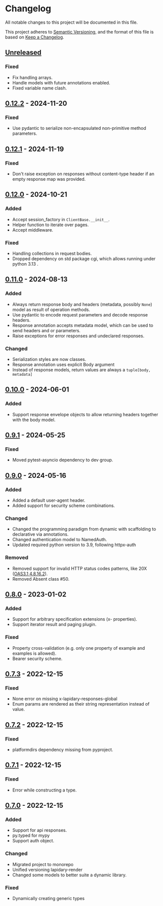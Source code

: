 # Changelog

All notable changes to this project will be documented in this file.

This project adheres to [Semantic Versioning](https://semver.org/spec/v2.0.0.html),
and the format of this file is based on [Keep a Changelog](https://keepachangelog.com/en/1.0.0/).

## [Unreleased]
### Fixed

- Fix handling arrays.
- Handle models with future annotations enabled.
- Fixed variable name clash.


## [0.12.2] - 2024-11-20

### Fixed

- Use pydantic to serialize non-encapsulated non-primitive method parameters.


## [0.12.1] - 2024-11-19

### Fixed

- Don't raise exception on responses without content-type header if an empty response map was provided.


## [0.12.0] - 2024-10-21

### Added
- Accept session_factory in `ClientBase.__init__`.
- Helper function to iterate over pages.
- Accept middleware.

### Fixed
- Handling collections in request bodies.
- Dropped dependency on std package cgi, which allows running under python 3.13 .


## [0.11.0] - 2024-08-13

### Added

- Always return response body and headers (metadata, possibly `None`) model as result of operation methods.
- Use pydantic to encode request parameters and decode response headers.
- Response annotation accepts metadata model, which can be used to send headers and or parameters.
- Raise exceptions for error responses and undeclared responses.

### Changed

- Serialization styles are now classes.
- Response annotation uses explicit Body argument
- Instead of response models, return values are always a `tuple[body, metadata]`


## [0.10.0] - 2024-06-01
### Added
- Support response envelope objects to allow returning headers together with the body model.


## [0.9.1] - 2024-05-25
### Fixed
- Moved pytest-asyncio dependency to dev group.


## [0.9.0] - 2024-05-16
### Added
- Added a default user-agent header.
- Added support for security scheme combinations.

### Changed
- Changed the programming paradigm from dynamic with scaffolding to declarative via annotations.
- Changed authentication model to NamedAuth.
- Updated required python version to 3.9, following httpx-auth

### Removed
- Removed support for invalid HTTP status codes patterns, like 20X ([OAS3.1 4.8.16.2](https://spec.openapis.org/oas/v3.1.0#patterned-fields-0)).
- Removed Absent class #50.


## [0.8.0](https://github.com/python-lapidary/lapidary/releases/tag/v0.8.0) - 2023-01-02
### Added
- Support for arbitrary specification extensions (x- properties).
- Support iterator result and paging plugin.

### Fixed
- Property cross-validation (e.g. only one property of example and examples is allowed).
- Bearer security scheme.


## [0.7.3](https://github.com/python-lapidary/lapidary/releases/tag/v0.7.3) - 2022-12-15
### Fixed
- None error on missing x-lapidary-responses-global
- Enum params are rendered as their string representation instead of value.


## [0.7.2](https://github.com/python-lapidary/lapidary/releases/tag/v0.7.2) - 2022-12-15
### Fixed
- platformdirs dependency missing from pyproject.


## [0.7.1](https://github.com/python-lapidary/lapidary/releases/tag/v0.7.1) - 2022-12-15
### Fixed
- Error while constructing a type.


## [0.7.0](https://github.com/python-lapidary/lapidary/releases/tag/v0.7.0) - 2022-12-15
### Added
- Support for api responses.
- py.typed for mypy
- Support auth object.

### Changed
- Migrated project to monorepo
- Unified versioning lapidary-render
- Changed some models to better suite a dynamic library.

### Fixed
- Dynamically creating generic types

[unreleased]: https://github.com/python-lapidary/lapidary/compare/v0.12.2...HEAD
[0.12.2]: https://github.com/python-lapidary/lapidary/compare/v0.12.1...v0.12.2
[0.12.1]: https://github.com/python-lapidary/lapidary/compare/v0.12.0...v0.12.1
[0.12.0]: https://github.com/python-lapidary/lapidary/compare/v0.11.0...v0.12.0
[0.11.0]: https://github.com/python-lapidary/lapidary/compare/v0.10.0...v0.11.0
[0.10.0]: https://github.com/python-lapidary/lapidary/compare/v0.9.1...v0.10.0
[0.9.1]: https://github.com/python-lapidary/lapidary/compare/v0.9.0...v0.9.1
[0.9.0]: https://github.com/python-lapidary/lapidary/compare/v0.8.0...v0.9.0
